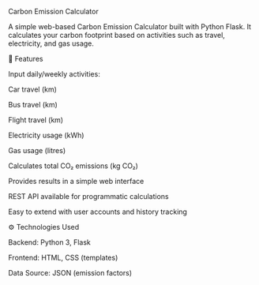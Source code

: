Carbon Emission Calculator

A simple web-based Carbon Emission Calculator built with Python Flask.
It calculates your carbon footprint based on activities such as travel, electricity, and gas usage.

📝 Features

Input daily/weekly activities:

Car travel (km)

Bus travel (km)

Flight travel (km)

Electricity usage (kWh)

Gas usage (litres)

Calculates total CO₂ emissions (kg CO₂)

Provides results in a simple web interface

REST API available for programmatic calculations

Easy to extend with user accounts and history tracking

⚙️ Technologies Used

Backend: Python 3, Flask

Frontend: HTML, CSS (templates)

Data Source: JSON (emission factors)